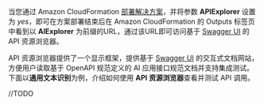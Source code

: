 当您通过 Amazon CloudFormation [部署解决方案](deployment-zh.md#amazon-cloudformation)，并将参数 **APIExplorer** 设置为 *yes*，即可在方案部署结束后在 Amazon CloudFormation 的 Outputs 标签页中看到以 **AIExplorer** 为前缀的URL，通过该URL即可访问基于 [Swagger UI](https://swagger.io/tools/swagger-ui/) 的API 资源浏览器。

API 资源浏览器提供了一个显示框架，提供基于 [Swagger UI](https://swagger.io/tools/swagger-ui/) 的交互式文档网站，方便用户读取基于 OpenAPI 规范定义的 AI 应用接口规范文档并支持集成测试。下面以**通用文本识别**为例，介绍如何使用 **API 资源浏览器**查看并测试 API 调用。

//TODO